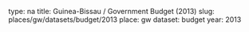 type: na
title: Guinea-Bissau / Government Budget (2013)
slug: places/gw/datasets/budget/2013
place: gw
dataset: budget
year: 2013
